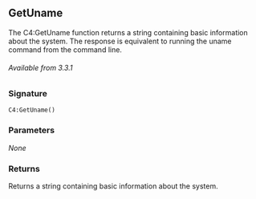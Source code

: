 ## GetUname

The C4:GetUname function returns a string containing basic information about the system. The response is equivalent to running the uname command from the command line.

###### Available from 3.3.1


### Signature

`C4:GetUname()`


### Parameters

_None_


### Returns

Returns a string containing basic information about the system.
